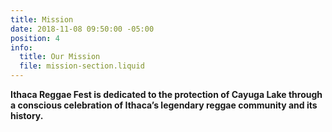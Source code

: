 ```yaml
---
title: Mission
date: 2018-11-08 09:50:00 -05:00
position: 4
info:
  title: Our Mission
  file: mission-section.liquid
---
```


**Ithaca Reggae Fest is dedicated to the protection of Cayuga Lake through a conscious celebration of Ithaca’s legendary reggae community and its history.**

